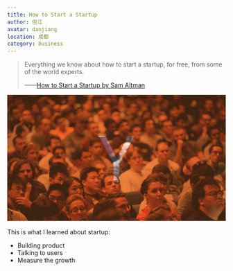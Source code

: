 ```yaml
---
title: How to Start a Startup  
author: 但江
avatar: danjiang
location: 成都 
category: business
---
```


> Everything we know about how to start a startup, for free, from some of the world experts.
>
> ——[How to Start a Startup by Sam Altman][1]

![Y Combinator](/images/ycombinator.png)

This is what I learned about startup:

* Building product
* Talking to users
* Measure the growth

[1]: https://itunes.apple.com/cn/course/how-to-start-a-startup/id951932247 
